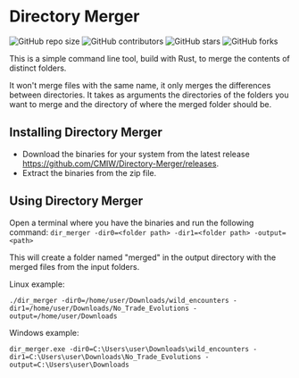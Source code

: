 # Directory Merger

![GitHub repo size](https://img.shields.io/github/repo-size/CMIW/Directory-Merger)
![GitHub contributors](https://img.shields.io/github/contributors/CMIW/Directory-Merger)
![GitHub stars](https://img.shields.io/github/stars/CMIW/Directory-Merger?style=social)
![GitHub forks](https://img.shields.io/github/forks/CMIW/Directory-Merger?style=social)

This is a simple command line tool, build with Rust, to merge the contents of distinct folders.

It won't merge files with the same name, it only merges the differences between directories. It takes as arguments the directories of the folders you want to merge and the directory of where the merged folder should be.

## Installing Directory Merger

* Download the binaries for your system from the latest release https://github.com/CMIW/Directory-Merger/releases.
* Extract the binaries from the zip file.

## Using Directory Merger

Open a terminal where you have the binaries and run the following command: ``` dir_merger -dir0=<folder path> -dir1=<folder path> -output=<path> ```

This will create a folder named "merged" in the output directory with the merged files from the input folders.

Linux example:
```
./dir_merger -dir0=/home/user/Downloads/wild_encounters -dir1=/home/user/Downloads/No_Trade_Evolutions -output=/home/user/Downloads
```

Windows example:
```
dir_merger.exe -dir0=C:\Users\user\Downloads\wild_encounters -dir1=C:\Users\user\Downloads\No_Trade_Evolutions -output=C:\Users\user\Downloads
```
